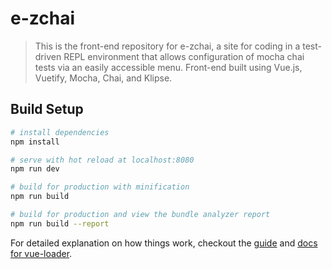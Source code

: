 # e-zchai

> This is the front-end repository for e-zchai, a site for coding in a test-driven REPL environment that allows configuration of mocha chai tests via an easily accessible menu. Front-end built using Vue.js, Vuetify, Mocha, Chai, and Klipse.

## Build Setup

``` bash
# install dependencies
npm install

# serve with hot reload at localhost:8080
npm run dev

# build for production with minification
npm run build

# build for production and view the bundle analyzer report
npm run build --report
```

For detailed explanation on how things work, checkout the [guide](http://vuejs-templates.github.io/webpack/) and [docs for vue-loader](http://vuejs.github.io/vue-loader).

